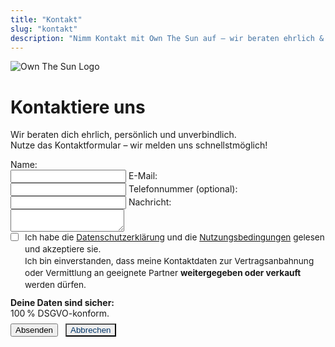 ```yaml
---
title: "Kontakt"
slug: "kontakt"
description: "Nimm Kontakt mit Own The Sun auf – wir beraten ehrlich & persönlich."
---
```


<img src="/images/OwnTheSun%20LOGO%20FINAL%202000.png" alt="Own The Sun Logo" class="logo" />

# Kontaktiere uns

Wir beraten dich ehrlich, persönlich und unverbindlich.  
Nutze das Kontaktformular – wir melden uns schnellstmöglich!

<form id="kontaktform" method="POST" action="https://YOUR-N8N-HOST/webhook/ownthesun-kontakt" autocomplete="on">
  <label>Name:<br>
    <input type="text" name="Name" required>
  </label>
  <label>E-Mail:<br>
    <input type="email" name="E-Mail" required>
  </label>
  <label>Telefonnummer (optional):<br>
    <input type="tel" name="Telefonnummer">
  </label>
  <label>Nachricht:<br>
    <textarea name="Nachricht" required></textarea>
  </label>
  <label for="dsgvo" style="display:flex;align-items:flex-start;font-size:0.97em;line-height:1.4;margin-bottom:10px;">
    <input id="dsgvo" type="checkbox" name="DSGVO" required style="margin:2px 10px 0 0;">
    <span>
      Ich habe die <a href="/datenschutz/" target="_blank" rel="noopener">Datenschutzerklärung</a> und die <a href="/nutzungsbedingungen/" target="_blank" rel="noopener">Nutzungsbedingungen</a> gelesen und akzeptiere sie.<br>
      Ich bin einverstanden, dass meine Kontaktdaten zur Vertragsanbahnung oder Vermittlung an geeignete Partner <b>weitergegeben oder verkauft</b> werden dürfen.
    </span>
  </label>
  <div class="dsgvo-trust">
    <strong>Deine Daten sind sicher:</strong><br>100 % DSGVO-konform.
  </div>
  <div style="display:flex;gap:12px;margin-top:8px;">
    <button type="submit">Absenden</button>
    <button type="button" onclick="window.location='/'" style="background:#eee;color:#003366;">Abbrechen</button>
  </div>
</form>

<script>
document.getElementById("kontaktform").onsubmit = function() {
  setTimeout(function() {
    window.location.href = "/thank-you/";
  }, 300);
};
</script>
